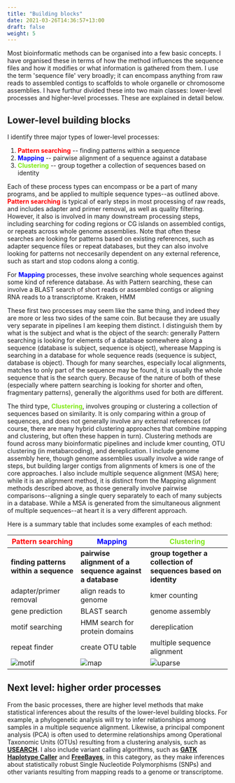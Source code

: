 ```yaml
---
title: "Building blocks"
date: 2021-03-26T14:36:57+13:00
draft: false
weight: 5
---
```


Most bioinformatic methods can be organised into a few basic concepts. I have organised these in terms of how the method influences the sequence files and how it modifies or what information is gathered from them. I use the term 'sequence file' very broadly; it can encompass anything from raw reads to assembled contigs to scaffolds to whole organelle or chromosome assemblies. I have furthur divided these into two main classes: lower-level processes and higher-level processes. These are explained in detail below.

## Lower-level building blocks

I identify three major types of lower-level processes:

1. <span style="color:red">**Pattern searching**</span> -- finding patterns within a sequence
2. <span style="color:blue">**Mapping**</span> -- pairwise alignment of a sequence against a database
3. <span style="color:#7FE817">**Clustering**</span> -- group together a collection of sequences based on identity

Each of these process types can encompass or be a part of many programs, and be applied to multiple sequence types--as outlined above. <span style="color:red">**Pattern searching**</span> is typical of early steps in most processing of raw reads, and includes adapter and primer removal, as well as quality filtering. However, it also is involved in many downstream processing steps, including searching for coding regions or CG islands on assembled contigs, or repeats across whole genome assemblies. Note that often these searches are looking for patterns based on existing references, such as adapter sequence files or repeat databases, but they can also involve looking for patterns not neccesarily dependent on any external reference, such as start and stop codons along a contig. 

For <span style="color:blue">**Mapping**</span> processes, these involve searching whole sequences against some kind of reference database. As with Pattern searching, these can involve a BLAST search of short reads or assembled contigs or aligning RNA reads to a transcriptome. Kraken, HMM

These first two processes may seem like the same thing, and indeed they are more or less two sides of the same coin. But because they are usually very separate in pipelines I am keeping them distinct. I distinguish them by what is the subject and what is the object of the search: generally Pattern searching is looking for elements of a database somewhere along a sequence (database is subject, sequence is object), wherease Mapping is searching in a database for whole sequence reads (sequence is subject, database is object). Though for many searches, especially local alignments, matches to only part of the sequence may be found, it is usually the whole sequence that is the search query. Because of the nature of both of these (especially where pattern searching is looking for shorter and often, fragmentary patterns), generally the algorithms used for both are different. 

The third type, <span style="color:#7FE817">**Clustering**</span>, involves grouping or clustering a collection of sequences based on similarity. It is only comparing within a group of sequences, and does not generally involve any external references (of course, there are many hybrid clustering approaches that combine mapping and clustering, but often these happen in turn). Clustering methods are found across many bioinformatic pipelines and include kmer counting, OTU clustering (in metabarcoding), and dereplication. I include genome assembly here, though genome assemblies usually involve a wide range of steps, but building larger contigs from alignments of kmers is one of the core approaches. I also include multiple sequence alignment (MSA) here; while it is an alignment method, it is distinct from the Mapping alignment methods described above, as those generally involve pairwise comparisons--aligning a single query separately to each of many subjects in a database. While a MSA is generated from the simultaneous alignment of multiple sequences--at heart it is a very different approach. 

Here is a summary table that includes some examples of each method:

| <span style="color:red">**Pattern searching**</span> | <span style="color:blue">**Mapping**</span> | <span style="color:#7FE817">**Clustering**</span> |
| -------- | -------- | -------- |
| **finding patterns within a sequence** | **pairwise alignment of a sequence against a database** | **group together a collection of sequences based on identity** |
| adapter/primer removal | align reads to genome | kmer counting |
| gene prediction | BLAST search | genome assembly |
| motif searching | HMM search for protein domains | dereplication |
| repeat finder | create OTU table | multiple sequence alignment |
| ![motif](../concept_images/motif_searching1.jpg?width=20pc) | ![map](../concept_images/alignment.png?width=20pc) | ![uparse](../concept_images/uparse.jpg?width=20pc) | 


## Next level: higher order processes

From the basic processes, there are higher level methods that make statistical inferences about the results of the lower-level building blocks. For example, a phylogenetic analysis will try to infer relationships among samples in a multiple sequence alignment. Likewise, a principal component analysis (PCA) is often used to determine relationships among Operational Taxonomic Units (OTUs) resulting from a clustering analysis, such as [**USEARCH**](https://www.drive5.com/usearch/). I also include variant calling algorithms, such as [**GATK Haplotype Caller**](https://gatk.broadinstitute.org/hc/en-us/articles/360037225632-HaplotypeCaller) and [**FreeBayes**](https://github.com/freebayes/freebayes), in this category, as they make inferences about statistically robust Single Nucleotide Polymorphisms (SNPs) and other variants resulting from mapping reads to a genome or transcriptome. 

